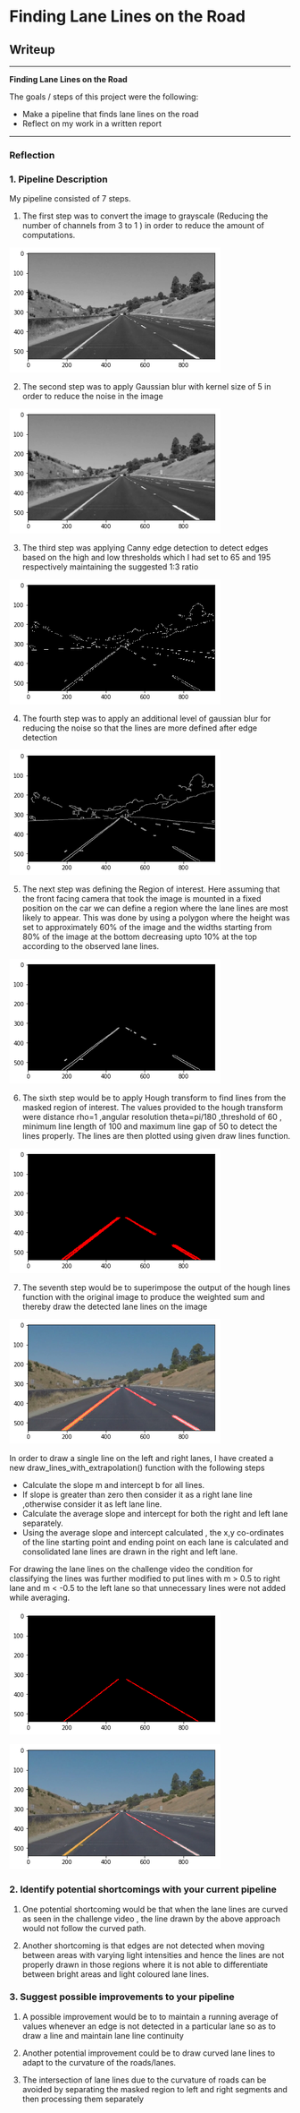 # **Finding Lane Lines on the Road** 

## Writeup
---

**Finding Lane Lines on the Road**

The goals / steps of this project were the following:
* Make a pipeline that finds lane lines on the road
* Reflect on my work in a written report


[//]: # (Image References)

[grayscale]: ./writeup_images/grayscale.png "Grayscale"

[blur1]: ./writeup_images/blur1.png "Blur 1"

[cannyedge]: ./writeup_images/cannyedge.png "Canny Edge"

[blur2]: ./writeup_images/blur2.png "Blur 2"

[roi]: ./writeup_images/roi.png "ROI"

[houghv1]: ./writeup_images/hough_v1.png "Hough Lines"

[weightedv1]: ./writeup_images/weighted_v1.png "Weighted Sum"

[houghv2]: ./writeup_images/houghlines.png "Hough Lines Extrapolated"

[weighted]: ./writeup_images/weighted.png "Weighted after Extrapolation"

---

### Reflection

### 1. Pipeline Description

My pipeline consisted of 7 steps.

1. The first step was to convert the image to grayscale (Reducing the number of channels from 3 to 1 ) in order to reduce the amount of computations.

![alt text][grayscale]

2. The second step was to apply Gaussian blur with kernel size of 5 in order to reduce the noise in the image

![alt text][blur1]

3. The third step was applying Canny edge detection to detect edges based on the high and low thresholds which I had set to 65 and 195 respectively maintaining the suggested 1:3 ratio

![alt text][cannyedge]

4. The fourth step was to apply an additional level of gaussian blur for reducing the noise so that the lines are more defined after edge detection

![alt text][blur2]

5. The next step was defining the Region of interest. Here assuming that the front facing camera that took the image is mounted in a fixed position on the car we can define a region where the lane lines are most likely to appear. This was done by using a polygon where the height  was set to approximately 60% of the image and the widths starting from 80% of the image at the bottom decreasing upto 10% at the top according to the observed lane lines.

![alt text][roi]

6. The sixth step would be to apply Hough transform to find lines from the masked region of interest. The values provided to the hough transform were distance rho=1 ,angular resolution theta=pi/180 ,threshold of 60 , minimum line length of 100 and maximum line gap of 50 to detect the lines properly. The lines are then plotted using given draw lines function.

![alt text][houghv1] 

7. The seventh step would be to superimpose the output of the hough lines function with the original image to produce the weighted sum and thereby draw the detected lane lines on the image

![alt text][weightedv1] 


In order to draw a single line on the left and right lanes, I have created a new  draw_lines_with_extrapolation() function with the following steps
* Calculate the slope m and intercept b for all lines.
* If slope is greater than zero then consider it as a right lane line ,otherwise consider it as left lane line.
* Calculate the average slope and intercept for both the right and left lane separately.
* Using the average slope and intercept calculated , the x,y co-ordinates of the line starting point and ending point on each lane is calculated and consolidated lane lines are drawn in the right and left lane.

For drawing the lane lines on the challenge video the  condition for classifying the lines was further modified to put lines with m > 0.5 to right lane and  m < -0.5 to the left lane so that unnecessary lines were not added while averaging.

![alt text][houghv2] 


![alt text][weighted]



### 2. Identify potential shortcomings with your current pipeline


1. One potential shortcoming would be that when the  lane lines are curved as seen in the challenge video , the line drawn by the above approach would not follow the curved path.

2. Another shortcoming is that edges are not detected when moving between areas with varying light intensities and hence the lines are not properly drawn in those regions where it is not able to differentiate between bright areas and light coloured lane lines.



### 3. Suggest possible improvements to your pipeline

1. A possible improvement would be to to maintain a running average of  values whenever an edge is not detected in a particular lane so as to draw a line and maintain lane line continuity

2. Another potential improvement could be to draw curved lane lines to adapt to the curvature of the roads/lanes.

3. The intersection of lane lines due to the curvature of roads can be avoided by separating the masked region to left and right segments and then processing them separately
